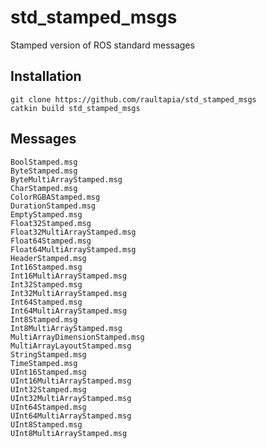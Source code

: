 # std_stamped_msgs
Stamped version of ROS standard messages

## Installation
```
git clone https://github.com/raultapia/std_stamped_msgs
catkin build std_stamped_msgs
```

## Messages
    BoolStamped.msg
    ByteStamped.msg
    ByteMultiArrayStamped.msg
    CharStamped.msg
    ColorRGBAStamped.msg
    DurationStamped.msg
    EmptyStamped.msg
    Float32Stamped.msg
    Float32MultiArrayStamped.msg
    Float64Stamped.msg
    Float64MultiArrayStamped.msg
    HeaderStamped.msg
    Int16Stamped.msg
    Int16MultiArrayStamped.msg
    Int32Stamped.msg
    Int32MultiArrayStamped.msg
    Int64Stamped.msg
    Int64MultiArrayStamped.msg
    Int8Stamped.msg
    Int8MultiArrayStamped.msg
    MultiArrayDimensionStamped.msg
    MultiArrayLayoutStamped.msg
    StringStamped.msg
    TimeStamped.msg
    UInt16Stamped.msg
    UInt16MultiArrayStamped.msg
    UInt32Stamped.msg
    UInt32MultiArrayStamped.msg
    UInt64Stamped.msg
    UInt64MultiArrayStamped.msg
    UInt8Stamped.msg
    UInt8MultiArrayStamped.msg
